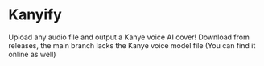 # Kanyify

Upload any audio file and output a Kanye voice AI cover!
Download from releases, the main branch lacks the Kanye voice model file (You can find it online as well)
